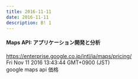 ```yaml
---
title: 2016-11-11
date: 2016-11-11
description: B! 1
---
```


####       Maps API: アプリケーション開発と分析    
https://enterprise.google.co.jp/intl/ja/maps/pricing/<br>
Fri Nov 11 2016 13:43:44 GMT+0900 (JST)<br>
google maps api 価格


